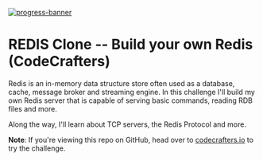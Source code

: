 [![progress-banner](https://backend.codecrafters.io/progress/redis/9e8e4753-aeaa-4619-9386-df276b5a61f1)](https://app.codecrafters.io/users/codecrafters-bot?r=2qF)
# REDIS Clone -- Build your own Redis (CodeCrafters)

Redis is an in-memory data structure store often used as a database, cache, message broker and streaming engine. In this challenge I'll build my own Redis server that is capable of serving basic commands, reading RDB files and more.

Along the way, I'll learn about TCP servers, the Redis Protocol and more.

**Note**: If you're viewing this repo on GitHub, head over to
[codecrafters.io](https://codecrafters.io) to try the challenge.